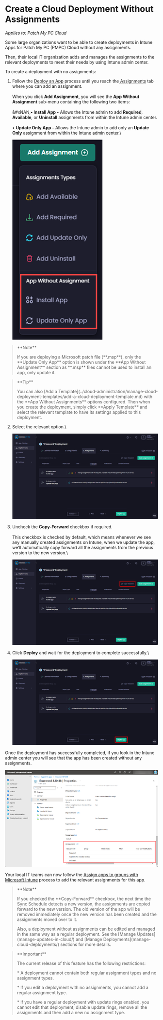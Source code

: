# Create a Cloud Deployment Without Assignments

_Applies to: Patch My PC Cloud_

Some large organizations want to be able to create deployments in Intune Apps for Patch My PC (PMPC) Cloud without any assignments.

Then, their local IT organization adds and manages the assignments to the relevant deployments to meet their needs by using Intune admin center.

To create a deployment with no assignments:

1.  Follow the [Deploy an App](deploying-an-app-using-cloud/) process until you reach the[ Assignments](deploying-an-app-using-cloud/cloud-assignments-deployment-tab.md) tab where you can add an assignment.\
    \
    When you click **Add Assignment**, you will see the **App Without Assignment** sub-menu containing the following two items:\
    \
    &#xNAN;**• Install App -** Allows the Intune admin to add **Required**, **Available**, or **Uninstall** assignments from within the Intune admin center.\
    \
    • **Update Only App -** Allows the Intune admin to add only an **Update Only** assignment from within the Intune admin center.\


    ![“App Without Assignment” sub-menu](/_images/image-(358).png "“App Without Assignment” sub-menu")

<blockquote class="wp-block-quote">
<p>**Note**</p>
<p>If you are deploying a Microsoft patch file (**.msp**), only the **Update Only App** option is shown under the **App Without Assignment** section as **.msp** files cannot be used to install an app, only update it.</p>
</blockquote>

<blockquote class="wp-block-quote">
<p>**Tip**</p>
<p>You can also [Add a Template](../cloud-administration/manage-cloud-deployment-templates/add-a-cloud-deployment-template.md) with the **App Without Assignments** options configured. Then when you create the deployment, simply click **Apply Template** and select the relevant template to have its settings applied to this deployment.</p>
</blockquote>

2.  Select the relevant option.\


    ![Selecting the required option](/_images/image-(2483).png "Selecting the required option")
3.  Uncheck the **Copy-Forward** checkbox if required.\
    \
    This checkbox is checked by default, which means whenever we see any manually created assignments on Intune, when we update the app, we’ll automatically copy forward all the assignments from the previous version to the new version.\


    ![“Copy-Forward” checkbox](/_images/image-(2484).png "“Copy-Forward” checkbox")
4.  Click **Deploy** and wait for the deployment to complete successfully.\


    ![Clicking “Deploy”](/_images/image-(2485).png "Clicking “Deploy”")

Once the deployment has successfully completed, if you look in the Intune admin center you will see that the app has been created without any assignments.

![App created with no assignments](/_images/image-(362).png "App created with no assignments")

Your local IT teams can now follow the [Assign apps to groups with Microsoft Intune](https://learn.microsoft.com/en-us/mem/intune/apps/apps-deploy) process to add the relevant assignments for this app.

<blockquote class="wp-block-quote">
<p>**Note**</p>
<p>If you checked the **Copy-Forward** checkbox, the next time the Sync Schedule detects a new version, the assignments are copied forward to the new version. The old version of the app will be removed immediately once the new version has been created and the assignments moved over to it.</p>
<p>Also, a deployment without assignments can be edited and managed in the same way as a regular deployment. See the [Manage Updates](manage-updates-in-cloud/) and [Manage Deployments](manage-cloud-deployments/) sections for more details.</p>
</blockquote>

<blockquote class="wp-block-quote">
<p>**Important**</p>
<p>The current release of this feature has the following restrictions:</p>
<p>* A deployment cannot contain both regular assignment types and no assignment types.</p>
<p>* If you edit a deployment with no assignments, you cannot add a regular assignment type.</p>
<p>* If you have a regular deployment with update rings enabled, you cannot edit that deployment, disable update rings, remove all the assignments and then add a new no assignment type.</p>
</blockquote>